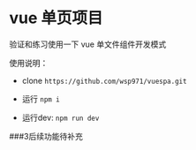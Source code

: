 # vue 单页项目

验证和练习使用一下 vue 单文件组件开发模式

使用说明： 

* clone `https://github.com/wsp971/vuespa.git`

* 运行 `npm i `

* 运行dev:  `npm run dev` 

###3后续功能待补充